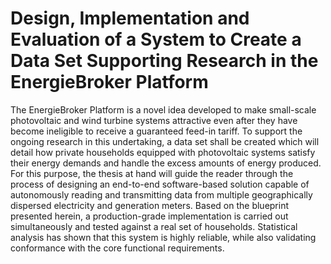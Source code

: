 # Design, Implementation and Evaluation of a System to Create a Data Set Supporting Research in the EnergieBroker Platform

The EnergieBroker Platform is a novel idea developed to make small-scale photovoltaic and wind turbine systems attractive even after they have become ineligible to receive a guaranteed feed-in tariff. To support the ongoing research in this undertaking, a data set shall be created which will detail how private households equipped with photovoltaic systems satisfy their energy demands and handle the excess amounts of energy produced. For this purpose, the thesis at hand will guide the reader through the process of designing an end-to-end software-based solution capable of autonomously reading and transmitting data from multiple geographically dispersed electricity and generation meters. Based on the blueprint presented herein, a production-grade implementation is carried out simultaneously and tested against a real set of households. Statistical analysis has shown that this system is highly reliable, while also validating conformance with the core functional requirements.
